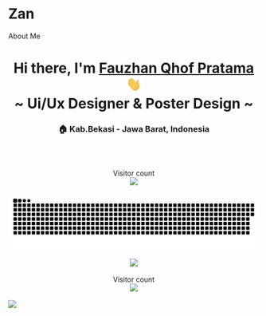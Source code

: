 # Zan
About Me
<div align="center">
  <h1>Hi there, I'm <a href='https://www.instagram.com/qhof.zn/'>Fauzhan Qhof Pratama</a><img src="https://github.com/ABSphreak/ABSphreak/blob/master/gifs/Hi.gif" width="30px" height="30px"><br/>~ Ui/Ux Designer & Poster Design ~</h1>
  <h3>🏠 Kab.Bekasi - Jawa Barat, Indonesia</h3>
</div>

<br/>
<br/>

<p align="center"> 
  Visitor count<br>
  <img src="https://profile-counter.glitch.me/ZanZan17/count.svg" />
</p>
<a href=#><img src="contribution.svg"></a>
<br/>
<br/>

<div align = "center">
  <img src = "https://github-readme-streak-stats.herokuapp.com?user=ZanZan17&theme=dark&hide_border=true" width = 400>
</div>

<p align="center"> 
  Visitor count<br>
  <img src="https://profile-counter.glitch.me/ZanZan17/count.svg" />
</p>
<a href=#><img src="Suzume.jpeg"></a>
<br/>
<br/>
